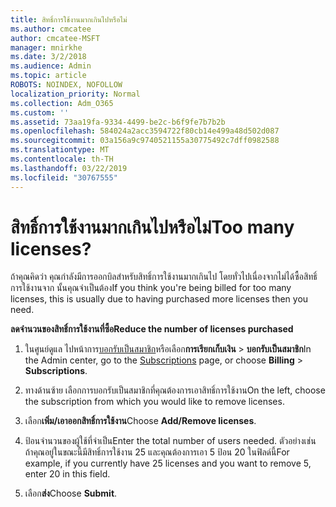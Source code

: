 ```yaml
---
title: สิทธิ์การใช้งานมากเกินไปหรือไม่
ms.author: cmcatee
author: cmcatee-MSFT
manager: mnirkhe
ms.date: 3/2/2018
ms.audience: Admin
ms.topic: article
ROBOTS: NOINDEX, NOFOLLOW
localization_priority: Normal
ms.collection: Adm_O365
ms.custom: ''
ms.assetid: 73aa19fa-9334-4499-be2c-b6f9fe7b7b2b
ms.openlocfilehash: 584024a2acc3594722f80cb14e499a48d502d087
ms.sourcegitcommit: 03a156a9c9740521155a30775492c7dff0982588
ms.translationtype: MT
ms.contentlocale: th-TH
ms.lasthandoff: 03/22/2019
ms.locfileid: "30767555"
---
```

# <a name="too-many-licenses"></a><span data-ttu-id="ba5a8-102">สิทธิ์การใช้งานมากเกินไปหรือไม่</span><span class="sxs-lookup"><span data-stu-id="ba5a8-102">Too many licenses?</span></span>

<span data-ttu-id="ba5a8-103">ถ้าคุณคิดว่า คุณกำลังมีการออกบิลสำหรับสิทธิ์การใช้งานมากเกินไป โดยทั่วไปเนื่องจากไม่ได้ซื้อสิทธิ์การใช้งานจาก นั้นคุณจำเป็นต้อง</span><span class="sxs-lookup"><span data-stu-id="ba5a8-103">If you think you're being billed for too many licenses, this is usually due to having purchased more licenses then you need.</span></span>
  
 <span data-ttu-id="ba5a8-104">**ลดจำนวนของสิทธิ์การใช้งานที่ซื้อ**</span><span class="sxs-lookup"><span data-stu-id="ba5a8-104">**Reduce the number of licenses purchased**</span></span>
  
1. <span data-ttu-id="ba5a8-105">ในศูนย์ดูแล ไปหน้าการ[บอกรับเป็นสมาชิก](https://go.microsoft.com/fwlink/p/?linkid=842054)หรือเลือก**การเรียกเก็บเงิน** \> **บอกรับเป็นสมาชิก**</span><span class="sxs-lookup"><span data-stu-id="ba5a8-105">In the Admin center, go to the [Subscriptions](https://go.microsoft.com/fwlink/p/?linkid=842054) page, or choose **Billing** \> **Subscriptions**.</span></span>
    
2. <span data-ttu-id="ba5a8-106">ทางด้านซ้าย เลือกการบอกรับเป็นสมาชิกที่คุณต้องการเอาสิทธิ์การใช้งาน</span><span class="sxs-lookup"><span data-stu-id="ba5a8-106">On the left, choose the subscription from which you would like to remove licenses.</span></span>
    
3. <span data-ttu-id="ba5a8-107">เลือก**เพิ่ม/เอาออกสิทธิ์การใช้งาน**</span><span class="sxs-lookup"><span data-stu-id="ba5a8-107">Choose **Add/Remove licenses**.</span></span>
    
4. <span data-ttu-id="ba5a8-108">ป้อนจำนวนของผู้ใช้ที่จำเป็น</span><span class="sxs-lookup"><span data-stu-id="ba5a8-108">Enter the total number of users needed.</span></span> <span data-ttu-id="ba5a8-109">ตัวอย่างเช่น ถ้าคุณอยู่ในขณะนี้มีสิทธิ์การใช้งาน 25 และคุณต้องการเอา 5 ป้อน 20 ในฟิลด์นี้</span><span class="sxs-lookup"><span data-stu-id="ba5a8-109">For example, if you currently have 25 licenses and you want to remove 5, enter 20 in this field.</span></span>
    
5. <span data-ttu-id="ba5a8-110">เลือก**ส่ง**</span><span class="sxs-lookup"><span data-stu-id="ba5a8-110">Choose **Submit**.</span></span>
    

